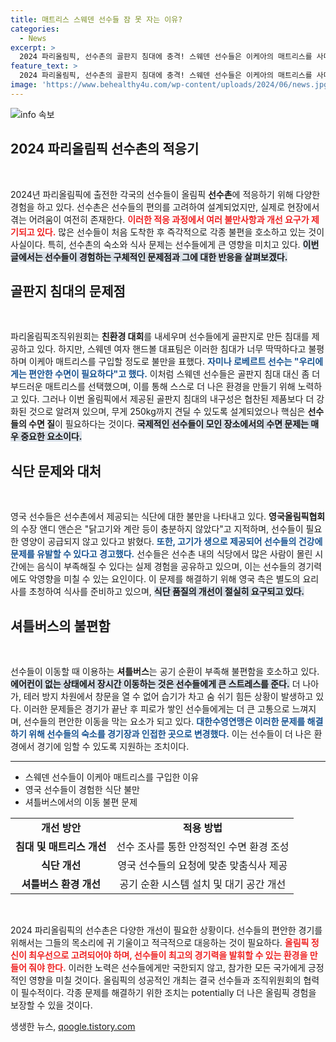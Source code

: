 ```yaml
---
title: 매트리스 스웨덴 선수들 잠 못 자는 이유?
categories:
  - News
excerpt: >
  2024 파리올림픽, 선수촌의 골판지 침대에 충격! 스웨덴 선수들은 이케아의 매트리스를 사며 불편함을 토로하고, 영국 선수들은 식단 부족에 불만을 표출했다. 선수들의 불평은 계속될 것인가? 클릭해서 자세히 알아보세요!
feature_text: >
  2024 파리올림픽, 선수촌의 골판지 침대에 충격! 스웨덴 선수들은 이케아의 매트리스를 사며 불편함을 토로하고, 영국 선수들은 식단 부족에 불만을 표출했다. 선수들의 불평은 계속될 것인가? 클릭해서 자세히 알아보세요!
image: 'https://www.behealthy4u.com/wp-content/uploads/2024/06/news.jpg'
---
```


<p><img src="https://www.behealthy4u.com/wp-content/uploads/2024/06/news.jpg" alt="info 속보" /></p>

<h2 data-ke-size="size26">2024 파리올림픽 선수촌의 적응기</h2>

<p data-ke-size="size16">&nbsp;</p>

<p>2024년 파리올림픽에 출전한 각국의 선수들이 올림픽 <strong>선수촌</strong>에 적응하기 위해 다양한 경험을 하고 있다. 선수촌은 선수들의 편의를 고려하여 설계되었지만, 실제로 현장에서 겪는 어려움이 여전히 존재한다. <b><span style="color: #ee2323;">이러한 적응 과정에서 여러 불만사항과 개선 요구가 제기되고 있다.</span></b> 많은 선수들이 처음 도착한 후 즉각적으로 각종 불편을 호소하고 있는 것이 사실이다. 특히, 선수촌의 숙소와 식사 문제는 선수들에게 큰 영향을 미치고 있다. <b><span style="background-color: #21538527;">이번 글에서는 선수들이 경험하는 구체적인 문제점과 그에 대한 반응을 살펴보겠다.</span></b></p>

<h2 data-ke-size="size26">골판지 침대의 문제점</h2>

<p data-ke-size="size16">&nbsp;</p>

<p>파리올림픽조직위원회는 <b>친환경 대회</b>를 내세우며 선수들에게 골판지로 만든 침대를 제공하고 있다. 하지만, 스웨덴 여자 핸드볼 대표팀은 이러한 침대가 너무 딱딱하다고 불평하며 이케아 매트리스를 구입할 정도로 불만을 표했다. <b><span style="color: #1a5490;">자미나 로베르트 선수는 "우리에게는 편안한 수면이 필요하다"고 했다.</span></b> 이처럼 스웨덴 선수들은 골판지 침대 대신 좀 더 부드러운 매트리스를 선택했으며, 이를 통해 스스로 더 나은 환경을 만들기 위해 노력하고 있다. 그러나 이번 올림픽에서 제공된 골판지 침대의 내구성은 협찬된 제품보다 더 강화된 것으로 알려져 있으며, 무게 250kg까지 견딜 수 있도록 설계되었으나 핵심은 <b>선수들의 수면 질</b>이 필요하다는 것이다. <b><span style="background-color: #21538527;">국제적인 선수들이 모인 장소에서의 수면 문제는 매우 중요한 요소이다.</span></b></p>

<h2 data-ke-size="size26">식단 문제와 대처</h2>

<p data-ke-size="size16">&nbsp;</p>

<p>영국 선수들은 선수촌에서 제공되는 식단에 대한 불만을 나타내고 있다. <b>영국올림픽협회</b>의 수장 앤디 앤슨은 "닭고기와 계란 등이 충분하지 않았다"고 지적하며, 선수들이 필요한 영양이 공급되지 않고 있다고 밝혔다. <b><span style="color: #1a5490;">또한, 고기가 생으로 제공되어 선수들의 건강에 문제를 유발할 수 있다고 경고했다.</span></b> 선수들은 선수촌 내의 식당에서 많은 사람이 몰린 시간에는 음식이 부족해질 수 있다는 실제 경험을 공유하고 있으며, 이는 선수들의 경기력에도 악영향을 미칠 수 있는 요인이다. 이 문제를 해결하기 위해 영국 측은 별도의 요리사를 초청하여 식사를 준비하고 있으며, <b><span style="background-color: #21538527;">식단 품질의 개선이 절실히 요구되고 있다.</span></b></p>

<h2 data-ke-size="size26">셔틀버스의 불편함</h2>

<p data-ke-size="size16">&nbsp;</p>

<p>선수들이 이동할 때 이용하는 <b>셔틀버스</b>는 공기 순환이 부족해 불편함을 호소하고 있다. <b><span style="background-color: #21538527;">에어컨이 없는 상태에서 장시간 이동하는 것은 선수들에게 큰 스트레스를 준다.</span></b> 더 나아가, 테러 방지 차원에서 창문을 열 수 없어 습기가 차고 숨 쉬기 힘든 상황이 발생하고 있다. 이러한 문제들은 경기가 끝난 후 피로가 쌓인 선수들에게는 더 큰 고통으로 느껴지며, 선수들의 편안한 이동을 막는 요소가 되고 있다. <b><span style="color: #1a5490;">대한수영연맹은 이러한 문제를 해결하기 위해 선수들의 숙소를 경기장과 인접한 곳으로 변경했다.</span></b> 이는 선수들이 더 나은 환경에서 경기에 임할 수 있도록 지원하는 조치이다.</p>

<hr>

<ul>
<li>스웨덴 선수들이 이케아 매트리스를 구입한 이유</li>
<li>영국 선수들이 경험한 식단 불만</li>
<li>셔틀버스에서의 이동 불편 문제</li>
</ul>

<table style="width: 100%;">
<tr>
<td style="text-align: center; height: 17px;"><b>개선 방안</b></td>
<td style="text-align: center; height: 17px;"><b>적용 방법</b></td>
</tr>
<tr>
<td style="text-align: center; height: 17px;"><b>침대 및 매트리스 개선</b></td>
<td style="text-align: center; height: 17px;">선수 조사를 통한 안정적인 수면 환경 조성</td>
</tr>
<tr>
<td style="text-align: center; height: 17px;"><b>식단 개선</b></td>
<td style="text-align: center; height: 17px;">영국 선수들의 요청에 맞춘 맞춤식사 제공</td>
</tr>
<tr>
<td style="text-align: center; height: 17px;"><b>셔틀버스 환경 개선</b></td>
<td style="text-align: center; height: 17px;">공기 순환 시스템 설치 및 대기 공간 개선</td>
</tr>
</table>

<p data-ke-size="size16">&nbsp;</p>

<p>2024 파리올림픽의 선수촌은 다양한 개선이 필요한 상황이다. 선수들의 편안한 경기를 위해서는 그들의 목소리에 귀 기울이고 적극적으로 대응하는 것이 필요하다. <b><span style="color: #ee2323;">올림픽 정신이 최우선으로 고려되어야 하며, 선수들이 최고의 경기력을 발휘할 수 있는 환경을 만들어 줘야 한다.</span></b> 이러한 노력은 선수들에게만 국한되지 않고, 참가한 모든 국가에게 긍정적인 영향을 미칠 것이다. 올림픽의 성공적인 개최는 결국 선수들과 조직위원회의 협력이 필수적이다. 각종 문제를 해결하기 위한 조치는 potentially 더 나은 올림픽 경험을 보장할 수 있을 것이다.</p>
생생한 뉴스, <a href="https://qoogle.tistory.com" rel="dofollow">qoogle.tistory.com</a>


